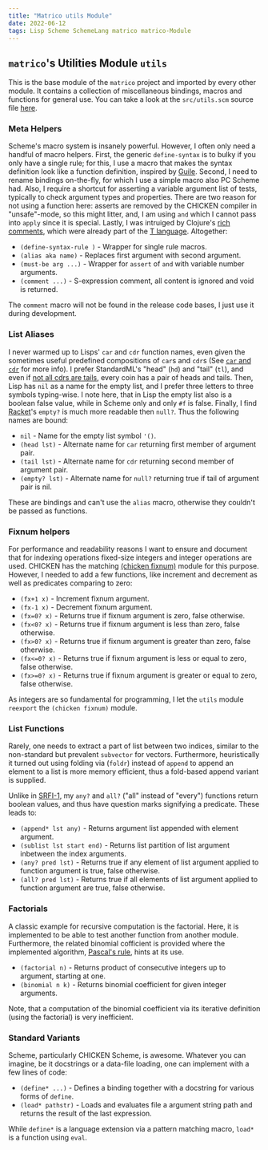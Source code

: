 ```yaml
---
title: "Matrico utils Module"
date: 2022-06-12
tags: Lisp Scheme SchemeLang matrico matrico-Module
---
```


## `matrico`'s Utilities Module `utils`

This is the base module of the `matrico` project and imported by every other module.
It contains a collection of miscellaneous bindings, macros and functions for general use.
You can take a look at the `src/utils.scm` source file [here](https://github.com/gramian/matrico/blob/main/src/utils.scm).

### Meta Helpers
Scheme's macro system is insanely powerful.
However, I often only need a handful of macro helpers.
First, the generic `define-syntax` is to bulky if you only have a single rule;
for this, I use a macro that makes the syntax definition look like a function definition, inspired by [Guile](https://www.gnu.org/software/guile/manual/html_node/Syntax-Rules.html#Shorthands).
Second, I need to rename bindings on-the-fly, for which I use a simple macro also PC Scheme had.
Also, I require a shortcut for asserting a variable argument list of tests, typically to check argument types and properties.
There are two reason for not using a function here: asserts are removed by the CHICKEN compiler in "unsafe"-mode, so this might litter,
and, I am using `and` which I cannot pass into `apply` since it is special.
Lastly, I was intruiged by Clojure's [rich comments](https://clojuredocs.org/clojure.core/comment), which were already part of the [T language](http://mumble.net/~jar/tproject/).
Altogether:

* `(define-syntax-rule )` - Wrapper for single rule macros.
* `(alias aka name)` - Replaces first argument with second argument.
* `(must-be arg ...)` - Wrapper for `assert` of `and` with variable number arguments.
* `(comment ...)` - S-expression comment, all content is ignored and void is returned.

The `comment` macro will not be found in the release code bases, I just use it during development.

### List Aliases
I never warmed up to Lisps' `car` and `cdr` function names, even given the
sometimes useful predefined compositions of `car`s and `cdr`s (See
[`car` and `cdr`](https://en.wikipedia.org/wiki/CAR_and_CDR) for more info).
I prefer StandardML's "head" (`hd`) and "tail" (`tl`), and even if
[not all cdrs are tails](https://irreal.org/blog/?p=8500), every coin has a pair
of heads and tails. 
Then, Lisp has `nil` as a name for the empty list,
and I prefer three letters to three symbols typing-wise.
I note here, that in Lisp the empty list also is a boolean false value, while in Scheme only and only `#f`
is false. Finally, I find [Racket](https://docs.racket-lang.org/reference/pairs.html#%28def._%28%28lib._racket%2Flist..rkt%29._empty~3f%29%29)'s
`empty?` is much more readable then `null?`. Thus the following names are bound:

* `nil` - Name for the empty list symbol `'()`.
* `(head lst)` - Alternate name for `car` returning first member of argument pair.
* `(tail lst)` - Alternate name for `cdr` returning second member of argument pair.
* `(empty? lst)` - Alternate name for `null?` returning true if tail of argument pair is nil.

These are bindings and can't use the `alias` macro, otherwise they couldn't be passed as functions.

### Fixnum helpers
For performance and readability reasons I want to ensure and document that for
indexing operations fixed-size integers and integer operations are used. CHICKEN
has the matching [(chicken fixnum)](http://wiki.call-cc.org/man/5/Module%20(chicken%20fixnum))
module for this purpose. However, I needed to add a few functions, like 
increment and decrement as well as predicates comparing to zero:

* `(fx+1 x)` - Increment fixnum argument.
* `(fx-1 x)` - Decrement fixnum argument.
* `(fx=0? x)` - Returns true if fixnum argument is zero, false otherwise.
* `(fx<0? x)` - Returns true if fixnum argument is less than zero, false otherwise.
* `(fx>0? x)` - Returns true if fixnum argument is greater than zero, false otherwise.
* `(fx<=0? x)` - Returns true if fixnum argument is less or equal to zero, false otherwise.
* `(fx>=0? x)` - Returns true if fixnum argument is greater or equal to zero, false otherwise.

As integers are so fundamental for programming, I let the `utils` module
`reexport` the `(chicken fixnum)` module.

### List Functions
Rarely, one needs to extract a part of list between two indices, similar to
the non-standard but prevalent `subvector` for vectors. 
Furthermore, heuristically it turned out using folding via (`foldr`) instead of
`append` to append an element to a list is more memory efficient, thus a
fold-based append variant is supplied.

Unlike in [SRFI-1](https://srfi.schemers.org/srfi-1/srfi-1.html), my `any?` and
`all?` ("all" instead of "every") functions return boolean values, and thus have
question marks signifying a predicate. These leads to:

* `(append* lst any)` - Returns argument list appended with element argument.
* `(sublist lst start end)` - Returns list partition of list argument inbetween the index arguments.
* `(any? pred lst)` - Returns true if any element of list argument applied to function argument is true, false otherwise.
* `(all? pred lst)` - Returns true if all elements of list argument applied to function argument are true, false otherwise.

### Factorials
A classic example for recursive computation is the factorial.
Here, it is implemented to be able to test another function from another module.
Furthermore, the related binomial cofficient is provided where the implemented algorithm,
[Pascal's rule](https://en.wikipedia.org/wiki/Pascal%27s_rule), hints at its use.

* `(factorial n)` - Returns product of consecutive integers up to argument, starting at one.
* `(binomial n k)` - Returns binomial coefficient for given integer arguments.

Note, that a computation of the binomial coefficient via its iterative
definition (using the factorial) is very inefficient.

### Standard Variants
Scheme, particularly CHICKEN Scheme, is awesome. Whatever you can imagine, be it
docstrings or a data-file loading, one can implement with a few lines of code:

* `(define* ...)` - Defines a binding together with a docstring for various forms of `define`.
* `(load* pathstr)` - Loads and evaluates file a argument string path and returns the result of the last expression.

While `define*` is a language extension via a pattern matching macro, `load*` is a function using `eval`.

